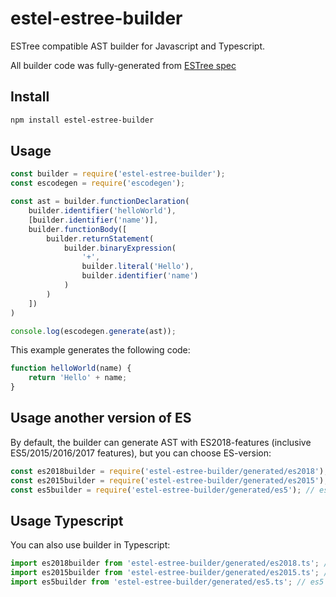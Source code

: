 # estel-estree-builder

ESTree compatible AST builder for Javascript and Typescript.

All builder code was fully-generated from [ESTree spec](https://github.com/estree/estree)

## Install

```sh
npm install estel-estree-builder
```

## Usage

```js
const builder = require('estel-estree-builder');
const escodegen = require('escodegen');

const ast = builder.functionDeclaration(
    builder.identifier('helloWorld'),
    [builder.identifier('name')],
    builder.functionBody([
        builder.returnStatement(
            builder.binaryExpression(
                '+',
                builder.literal('Hello'),
                builder.identifier('name')
            )
        )
    ])
)

console.log(escodegen.generate(ast));
```

This example generates the following code:
```js
function helloWorld(name) {
    return 'Hello' + name;
}
```

## Usage another version of ES

By default, the builder can generate AST with ES2018-features (inclusive ES5/2015/2016/2017 features), but you can choose ES-version:

```js
const es2018builder = require('estel-estree-builder/generated/es2018'); // es5-es2018
const es2015builder = require('estel-estree-builder/generated/es2015'); // es5-es2015
const es5builder = require('estel-estree-builder/generated/es5'); // es5
```

## Usage Typescript

You can also use builder in Typescript:

```ts
import es2018builder from 'estel-estree-builder/generated/es2018.ts'; // es5-es2018
import es2015builder from 'estel-estree-builder/generated/es2015.ts'; // es5-es2015
import es5builder from 'estel-estree-builder/generated/es5.ts'; // es5
```